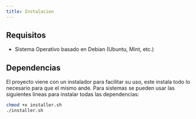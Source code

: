 ```yaml
---
title: Instalacion
---
```


## Requisitos

* Sistema Operativo basado en Debian (Ubuntu, Mint, etc.)

## Dependencias

El proyecto viene con un instalador para facilitar su uso, este instala todo lo necesario para que el mismo ande.
Para sistemas  se pueden usar las siguientes lineas para instalar todas las dependencias:

```bash
chmod +x installer.sh
./installer.sh
```



